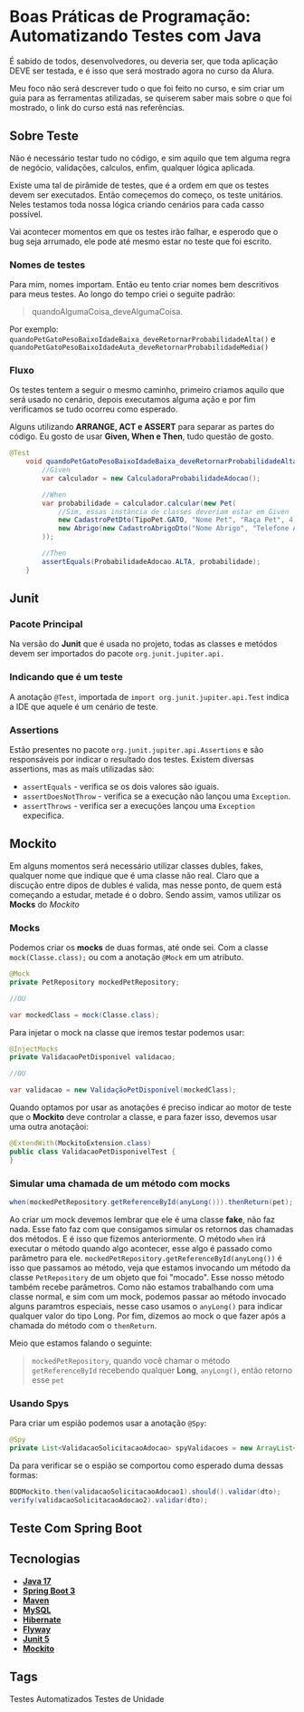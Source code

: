 # Boas Práticas de Programação: Automatizando Testes com Java

É sabido de todos, desenvolvedores, ou deveria ser, que toda aplicação DEVE ser testada, e é isso que será mostrado agora no curso da Alura.

Meu foco não será descrever tudo o que foi feito no curso, e sim criar um guia para as ferramentas atilizadas, se quiserem saber mais sobre o que foi mostrado, o link do curso está nas referências.

## Sobre Teste

Não é necessário testar tudo no código, e sim aquilo que tem alguma regra de negócio, validações, calculos, enfim, qualquer lógica aplicada.

Existe uma tal de pirâmide de testes, que é a ordem em que os testes devem ser executados. Então começemos do começo, os teste unitários. Neles testamos toda nossa lógica criando cenários para cada casso possível.

Vai acontecer momentos em que os testes irão falhar, e esperodo que o bug seja arrumado, ele pode até mesmo estar no teste que foi escrito.

### Nomes de testes

Para mim, nomes importam. Então eu tento criar nomes bem descritivos para meus testes. Ao longo do tempo criei o seguite padrão:

>quandoAlgumaCoisa_deveAlgumaCoisa.

Por exemplo: `quandoPetGatoPesoBaixoIdadeBaixa_deveRetornarProbabilidadeAlta()` e `quandoPetGatoPesoBaixoIdadeAuta_deveRetornarProbabilidadeMedia()`

### Fluxo

Os testes tentem a seguir o mesmo caminho, primeiro criamos aquilo que será usado no cenário, depois executamos alguma ação e por fim verificamos se tudo ocorreu como esperado.

Alguns utilizando **ARRANGE, ACT e ASSERT** para separar as partes do código. Eu gosto de usar **Given, When e Then**, tudo questão de gosto.

```java
@Test
    void quandoPetGatoPesoBaixoIdadeBaixa_deveRetornarProbabilidadeAlta() {
        //Given
        var calculador = new CalculadoraProbabilidadeAdocao();

        //When
        var probabilidade = calculador.calcular(new Pet(
            //Sim, essas instância de classes deveriam estar em Given
            new CadastroPetDto(TipoPet.GATO, "Nome Pet", "Raça Pet", 4, "Cor Pet", 4.0f),
            new Abrigo(new CadastroAbrigoDto("Nome Abrigo", "Telefone Abrigo", "E-Mail Abrigo"))
        ));

        //Then
        assertEquals(ProbabilidadeAdocao.ALTA, probabilidade);
    }
```

## Junit

### Pacote Principal

Na versão do **Junit** que é usada no projeto, todas as classes e metódos devem ser importados do pacote `org.junit.jupiter.api.`

### Indicando que é um teste

A anotação `@Test`, importada de `import org.junit.jupiter.api.Test` indica a IDE que aquele é um cenário de teste.

### Assertions

Estão presentes no pacote  `org.junit.jupiter.api.Assertions` e são responsáveis por indicar o resultado dos testes. Existem diversas assertions, mas as mais utilizadas são:

- `assertEquals` - verifica se os dois valores são iguais.
- `assertDoesNotThrow` - verifica se a execução não lançou uma `Exception`.
- `assertThrows` - verifica ser a execuções lançou uma `Exception` expecifica.

## Mockito

Em alguns momentos será necessário utilizar classes dubles, fakes, qualquer nome que indique que é uma classe não real. Claro que a discução entre dipos de dubles é valida, mas nesse ponto, de quem está começando a estudar, metade é o dobro. Sendo assim, vamos utilizar os **Mocks** do *Mockito*

### Mocks

Podemos criar os **mocks** de duas formas, até onde sei. Com a classe `mock(Classe.class);` ou com a anotação `@Mock` em um atributo.

```java
@Mock
private PetRepository mockedPetRepository;

//OU

var mockedClass = mock(Classe.class);
```

Para injetar o mock na classe que iremos testar podemos usar:

```java
@InjectMocks
private ValidacaoPetDisponivel validacao;

//OU

var validacao = new ValidaçãoPetDisponível(mockedClass);
```

Quando optamos por usar as anotações é preciso indicar ao motor de teste que o **Mockito** deve controlar a classe, e para fazer isso, devemos usar uma outra anotaçãoi:

```java
@ExtendWith(MockitoExtension.class)
public class ValidacaoPetDisponivelTest {
}
```

### Simular uma chamada de um método com mocks

```java
when(mockedPetRepository.getReferenceById(anyLong())).thenReturn(pet);
```

Ao criar um mock devemos lembrar que ele é uma classe **fake**, não faz nada. Esse fato faz com que consigamos simular os retornos das chamadas dos métodos. E é isso que fizemos anteriormente. O método `when` irá executar o método quando algo acontecer, esse algo é passado como parâmetro para ele. `mockedPetRepository.getReferenceById(anyLong())` é isso que passamos ao método, veja que estamos invocando um método da classe `PetRepository` de um objeto que foi "mocado". Esse nosso método também recebe parâmetros. Como não estamos trabalhando com uma classe normal, e sim com um mock, podemos passar ao método invocado alguns paramtros especiais, nesse caso usamos  o `anyLong()` para indicar qualquer valor do tipo Long. Por fim, dizemos ao mock o que fazer após a chamada do método com o `thenReturn`.

Meio que estamos falando o seguinte:

>`mockedPetRepository`, quando você chamar o método `getReferenceById` recebendo qualquer **Long**, `anyLong()`, então retorno esse `pet`

### Usando Spys

Para criar um espião podemos usar a anotação `@Spy`:

```java
@Spy
private List<ValidacaoSolicitacaoAdocao> spyValidacoes = new ArrayList<>();
```

Da para verificar se o espião se comportou como esperado duma dessas formas:

```java
BDDMockito.then(validacaoSolicitacaoAdocao1).should().validar(dto);
verify(validacaoSolicitacaoAdocao2).validar(dto);
```

## Teste Com Spring Boot

## Tecnologias

- **[Java 17](https://www.oracle.com/java)**
- **[Spring Boot 3](https://spring.io/projects/spring-boot)**
- **[Maven](https://maven.apache.org)**
- **[MySQL](https://www.mysql.com)**
- **[Hibernate](https://hibernate.org)**
- **[Flyway](https://flywaydb.org)**
- **[Junit 5](https://junit.org/junit5/)**
- **[Mockito](https://site.mockito.org/)**

## Tags

Testes Automatizados
Testes de Unidade

